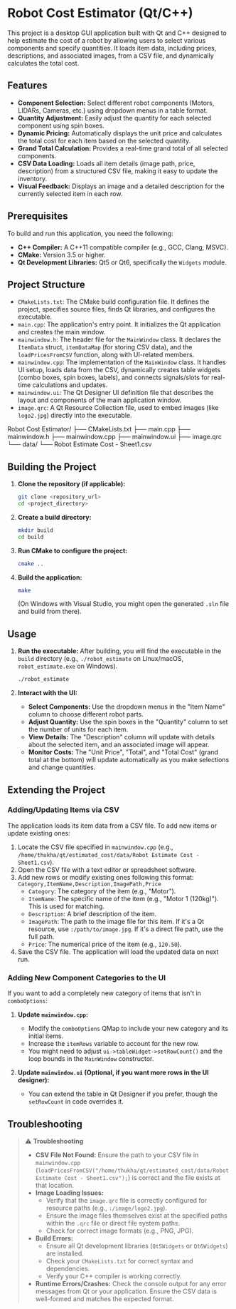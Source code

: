 # Robot Cost Estimator (Qt/C++)

This project is a desktop GUI application built with Qt and C++ designed to help estimate the cost of a robot by allowing users to select various components and specify quantities. It loads item data, including prices, descriptions, and associated images, from a CSV file, and dynamically calculates the total cost.

## Features

* **Component Selection:** Select different robot components (Motors, LIDARs, Cameras, etc.) using dropdown menus in a table format.
* **Quantity Adjustment:** Easily adjust the quantity for each selected component using spin boxes.
* **Dynamic Pricing:** Automatically displays the unit price and calculates the total cost for each item based on the selected quantity.
* **Grand Total Calculation:** Provides a real-time grand total of all selected components.
* **CSV Data Loading:** Loads all item details (image path, price, description) from a structured CSV file, making it easy to update the inventory.
* **Visual Feedback:** Displays an image and a detailed description for the currently selected item in each row.

## Prerequisites

To build and run this application, you need the following:

* **C++ Compiler:** A C++11 compatible compiler (e.g., GCC, Clang, MSVC).
* **CMake:** Version 3.5 or higher.
* **Qt Development Libraries:** Qt5 or Qt6, specifically the `Widgets` module.

## Project Structure

* `CMakeLists.txt`: The CMake build configuration file. It defines the project, specifies source files, finds Qt libraries, and configures the executable.
* `main.cpp`: The application's entry point. It initializes the Qt application and creates the main window.
* `mainwindow.h`: The header file for the `MainWindow` class. It declares the `ItemData` struct, `itemDataMap` (for storing CSV data), and the `loadPricesFromCSV` function, along with UI-related members.
* `mainwindow.cpp`: The implementation of the `MainWindow` class. It handles UI setup, loads data from the CSV, dynamically creates table widgets (combo boxes, spin boxes, labels), and connects signals/slots for real-time calculations and updates.
* `mainwindow.ui`: The Qt Designer UI definition file that describes the layout and components of the main application window.
* `image.qrc`: A Qt Resource Collection file, used to embed images (like `logo2.jpg`) directly into the executable.

Robot Cost Estimator/
├── CMakeLists.txt
├── main.cpp
├── mainwindow.h
├── mainwindow.cpp
├── mainwindow.ui
├── image.qrc
└── data/
    └── Robot Estimate Cost - Sheet1.csv

## Building the Project

1.  **Clone the repository (if applicable):**
    ```bash
    git clone <repository_url>
    cd <project_directory>
    ```

2.  **Create a build directory:**
    ```bash
    mkdir build
    cd build
    ```

3.  **Run CMake to configure the project:**
    ```bash
    cmake ..
    ```

4.  **Build the application:**
    ```bash
    make
    ```
    (On Windows with Visual Studio, you might open the generated `.sln` file and build from there).

## Usage

1.  **Run the executable:**
    After building, you will find the executable in the `build` directory (e.g., `./robot_estimate` on Linux/macOS, `robot_estimate.exe` on Windows).

    ```bash
    ./robot_estimate
    ```

2.  **Interact with the UI:**
    * **Select Components:** Use the dropdown menus in the "Item Name" column to choose different robot parts.
    * **Adjust Quantity:** Use the spin boxes in the "Quantity" column to set the number of units for each item.
    * **View Details:** The "Description" column will update with details about the selected item, and an associated image will appear.
    * **Monitor Costs:** The "Unit Price", "Total", and "Total Cost" (grand total at the bottom) will update automatically as you make selections and change quantities.

## Extending the Project

### Adding/Updating Items via CSV

The application loads its item data from a CSV file. To add new items or update existing ones:

1.  Locate the CSV file specified in `mainwindow.cpp` (e.g., `/home/thukha/qt/estimated_cost/data/Robot Estimate Cost - Sheet1.csv`).
2.  Open the CSV file with a text editor or spreadsheet software.
3.  Add new rows or modify existing ones following this format:
    `Category,ItemName,Description,ImagePath,Price`
    * `Category`: The category of the item (e.g., "Motor").
    * `ItemName`: The specific name of the item (e.g., "Motor 1 (120kg)"). This is used for matching.
    * `Description`: A brief description of the item.
    * `ImagePath`: The path to the image file for this item. If it's a Qt resource, use `:/path/to/image.jpg`. If it's a direct file path, use the full path.
    * `Price`: The numerical price of the item (e.g., `120.50`).
4.  Save the CSV file. The application will load the updated data on next run.

### Adding New Component Categories to the UI

If you want to add a completely new category of items that isn't in `comboOptions`:

1.  **Update `mainwindow.cpp`:**
    * Modify the `comboOptions` QMap to include your new category and its initial items.
    * Increase the `itemRows` variable to account for the new row.
    * You might need to adjust `ui->tableWidget->setRowCount()` and the loop bounds in the `MainWindow` constructor.

2.  **Update `mainwindow.ui` (Optional, if you want more rows in the UI designer):**
    * You can extend the table in Qt Designer if you prefer, though the `setRowCount` in code overrides it.

## Troubleshooting

> ⚠️ **Troubleshooting**
>
> * **CSV File Not Found:** Ensure the path to your CSV file in `mainwindow.cpp` (`loadPricesFromCSV("/home/thukha/qt/estimated_cost/data/Robot Estimate Cost - Sheet1.csv");`) is correct and the file exists at that location.
> * **Image Loading Issues:**
>     * Verify that the `image.qrc` file is correctly configured for resource paths (e.g., `:/image/logo2.jpg`).
>     * Ensure the image files themselves exist at the specified paths within the `.qrc` file or direct file system paths.
>     * Check for correct image formats (e.g., PNG, JPG).
> * **Build Errors:**
>     * Ensure all Qt development libraries (`Qt5Widgets` or `Qt6Widgets`) are installed.
>     * Check your `CMakeLists.txt` for correct syntax and dependencies.
>     * Verify your C++ compiler is working correctly.
> * **Runtime Errors/Crashes:** Check the console output for any error messages from Qt or your application. Ensure the CSV data is well-formed and matches the expected format.
